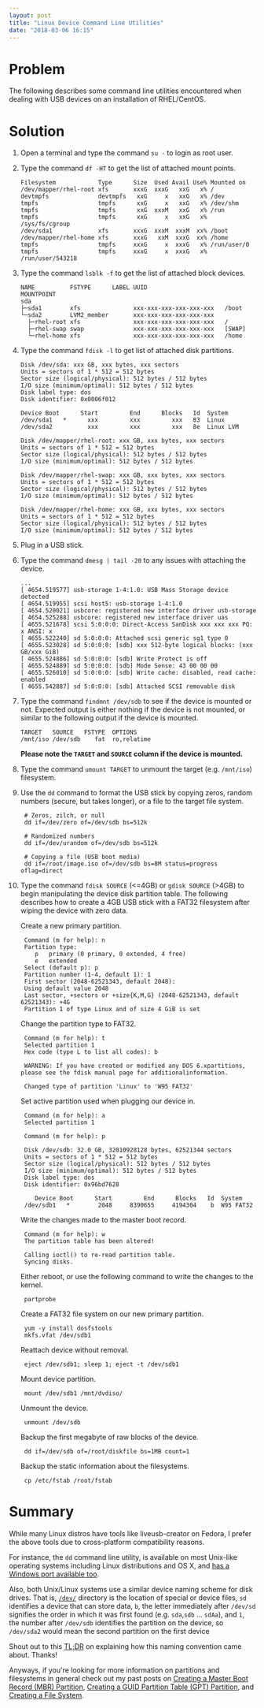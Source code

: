 ```yaml
---
layout: post
title: "Linux Device Command Line Utilities"
date: "2018-03-06 16:15"
---
```


# Problem

The following describes some command line utilities encountered when dealing with USB devices on an installation of RHEL/CentOS.

# Solution

1. Open a terminal and type the command `su -` to login as root user.
2. Type the command `df -HT` to get the list of attached mount points.

       Filesystem            Type      Size  Used Avail Use% Mounted on
       /dev/mapper/rhel-root xfs       xxxG  xxxG   xxG   x% /
       devtmpfs              devtmpfs   xxG     x   xxG   x% /dev
       tmpfs                 tmpfs      xxG     x   xxG   x% /dev/shm
       tmpfs                 tmpfs      xxG  xxxM   xxG   x% /run
       tmpfs                 tmpfs      xxG     x   xxG   x% /sys/fs/cgroup
       /dev/sda1             xfs       xxxG  xxxM  xxxM  xx% /boot
       /dev/mapper/rhel-home xfs       xxxG   xxM  xxxG  xx% /home
       tmpfs                 tmpfs     xxxG     x  xxxG   x% /run/user/0
       tmpfs                 tmpfs     xxxG     x  xxxG   x% /run/user/543218

3. Type the command `lsblk -f` to get the list of attached block devices.

       NAME          FSTYPE      LABEL UUID                      MOUNTPOINT
       sda
       ├─sda1        xfs               xxx-xxx-xxx-xxx-xxx-xxx   /boot
       └─sda2        LVM2_member       xxx-xxx-xxx-xxx-xxx-xxx
         ├─rhel-root xfs               xxx-xxx-xxx-xxx-xxx-xxx   /
         ├─rhel-swap swap              xxx-xxx-xxx-xxx-xxx-xxx   [SWAP]
         └─rhel-home xfs               xxx-xxx-xxx-xxx-xxx-xxx   /home

4. Type the command `fdisk -l` to get list of attached disk partitions.

       Disk /dev/sda: xxx GB, xxx bytes, xxx sectors
       Units = sectors of 1 * 512 = 512 bytes
       Sector size (logical/physical): 512 bytes / 512 bytes
       I/O size (minimum/optimal): 512 bytes / 512 bytes
       Disk label type: dos
       Disk identifier: 0x0006f012

       Device Boot      Start         End      Blocks   Id  System
       /dev/sda1   *      xxx         xxx         xxx   83  Linux
       /dev/sda2          xxx         xxx         xxx   8e  Linux LVM

       Disk /dev/mapper/rhel-root: xxx GB, xxx bytes, xxx sectors
       Units = sectors of 1 * 512 = 512 bytes
       Sector size (logical/physical): 512 bytes / 512 bytes
       I/O size (minimum/optimal): 512 bytes / 512 bytes

       Disk /dev/mapper/rhel-swap: xxx GB, xxx bytes, xxx sectors
       Units = sectors of 1 * 512 = 512 bytes
       Sector size (logical/physical): 512 bytes / 512 bytes
       I/O size (minimum/optimal): 512 bytes / 512 bytes

       Disk /dev/mapper/rhel-home: xxx GB, xxx bytes, xxx sectors
       Units = sectors of 1 * 512 = 512 bytes
       Sector size (logical/physical): 512 bytes / 512 bytes
       I/O size (minimum/optimal): 512 bytes / 512 bytes

5. Plug in a USB stick.
6. Type the command `dmesg | tail -20` to any issues with attaching the device.

       ...
       [ 4654.519577] usb-storage 1-4:1.0: USB Mass Storage device detected
       [ 4654.519955] scsi host5: usb-storage 1-4:1.0
       [ 4654.520021] usbcore: registered new interface driver usb-storage
       [ 4654.525288] usbcore: registered new interface driver uas
       [ 4655.521678] scsi 5:0:0:0: Direct-Access SanDisk xxx xxx xxx PQ: x ANSI: x
       [ 4655.522240] sd 5:0:0:0: Attached scsi generic sg1 type 0
       [ 4655.523028] sd 5:0:0:0: [sdb] xxx 512-byte logical blocks: (xxx GB/xxx GiB)
       [ 4655.524886] sd 5:0:0:0: [sdb] Write Protect is off
       [ 4655.524889] sd 5:0:0:0: [sdb] Mode Sense: 43 00 00 00
       [ 4655.526010] sd 5:0:0:0: [sdb] Write cache: disabled, read cache: enabled
       [ 4655.542887] sd 5:0:0:0: [sdb] Attached SCSI removable disk

7. Type the command `findmnt /dev/sdb` to see if the device is mounted or not. Expected output is either nothing if the device is not mounted, or similar to the following output if the device is mounted.

       TARGET   SOURCE   FSTYPE  OPTIONS
       /mnt/iso /dev/sdb    fat  ro,relatime

   **Please note the `TARGET` and `SOURCE` column if the device is mounted.**

8. Type the command `umount TARGET` to unmount the target (e.g. `/mnt/iso`) filesystem.
11. Use the `dd` command to format the USB stick by copying zeros, random numbers (secure, but takes longer), or a file to the target file system.

         # Zeros, zilch, or null
         dd if=/dev/zero of=/dev/sdb bs=512k

         # Randomized numbers
         dd if=/dev/urandom of=/dev/sdb bs=512k

         # Copying a file (USB boot media)
         dd if=/root/image.iso of=/dev/sdb bs=8M status=progress oflag=direct

12. Type the command `fdisk SOURCE` (<=4GB) or `gdisk SOURCE` (>4GB) to begin manipulating the device disk partition table. The following describes how to create a 4GB USB stick with a FAT32 filesystem after wiping the device with zero data.

    Create a new primary partition.

         Command (m for help): n
         Partition type:
            p   primary (0 primary, 0 extended, 4 free)
            e   extended
         Select (default p): p
         Partition number (1-4, default 1): 1
         First sector (2048-62521343, default 2048):
         Using default value 2048
         Last sector, +sectors or +size{K,M,G} (2048-62521343, default 62521343): +4G
         Partition 1 of type Linux and of size 4 GiB is set

    Change the partition type to FAT32.

         Command (m for help): t
         Selected partition 1
         Hex code (type L to list all codes): b

         WARNING: If you have created or modified any DOS 6.xpartitions, please see the fdisk manual page for additionalinformation.

         Changed type of partition 'Linux' to 'W95 FAT32'

    Set active partition used when plugging our device in.

         Command (m for help): a
         Selected partition 1

         Command (m for help): p

         Disk /dev/sdb: 32.0 GB, 32010928128 bytes, 62521344 sectors
         Units = sectors of 1 * 512 = 512 bytes
         Sector size (logical/physical): 512 bytes / 512 bytes
         I/O size (minimum/optimal): 512 bytes / 512 bytes
         Disk label type: dos
         Disk identifier: 0x96bd7628

            Device Boot      Start         End      Blocks   Id  System
         /dev/sdb1   *        2048     8390655     4194304    b  W95 FAT32

    Write the changes made to the master boot record.

         Command (m for help): w
         The partition table has been altered!

         Calling ioctl() to re-read partition table.
         Syncing disks.   

    Either reboot, or use the following command to write the changes to the kernel.

         partprobe

    Create a FAT32 file system on our new primary partition.

         yum -y install dosfstools
         mkfs.vfat /dev/sdb1

    Reattach device without removal.

         eject /dev/sdb1; sleep 1; eject -t /dev/sdb1

    Mount device partition.

         mount /dev/sdb1 /mnt/dvdiso/

    Unmount the device.

         unmount /dev/sdb

    Backup the first megabyte of raw blocks of the device.

         dd if=/dev/sdb of=/root/diskfile bs=1MB count=1

    Backup the static information about the filesystems.

         cp /etc/fstab /root/fstab

# Summary

While many Linux distros have tools like liveusb-creator on Fedora, I prefer the above tools due to cross-platform compatibility reasons.

For instance, the `dd` command line utility, is available on most Unix-like operating systems including Linux distributions and OS X, and [has a Windows port available too][2].

Also, both Unix/Linux systems use a similar device naming scheme for disk drives. That is, [`/dev/`][3] directory is the location of special or device files, `sd` identifies a device that can store data, `b`, the letter immediately after `/dev/sd` signifies the order in which it was first found (e.g. `sda`,`sdb` ... `sdAa`), and `1`, the number after `/dev/sdb` identifies the partition on the device, so `/dev/sda2` would mean the second partition on the first device

Shout out to this [TL;DR][4] on explaining how this naming convention came about. Thanks!

Anyways, if you're looking for more information on partitions and filesystems in general check out my past posts on [Creating a Master Boot Record (MBR) Partition][5], [Creating a GUID Partition Table (GPT) Partition][6], and [Creating a File System][7].

[1]: https://fedoraproject.org/wiki/How_to_create_and_use_Live_USB#Command_line_.22direct_write.22_method_.28most_operating_systems.2C_non-graphical.2C_destructive.29
[2]: http://www.chrysocome.net/dd
[3]: http://refspecs.linuxfoundation.org/FHS_3.0/fhs/ch03s06.html
[4]: https://superuser.com/questions/558156/what-does-dev-sda-for-linux-mean?answertab=votes#tab-top
[5]: https://ecwpz91.github.io/2017/05/16/Creating-a-Master-Boot-Record-Partition.html
[6]: https://ecwpz91.github.io/2017/05/16/Creating-a-GUID-Partition-Table-Partition.html
[7]: https://ecwpz91.github.io/2017/05/17/Creating-a-File-System.html
